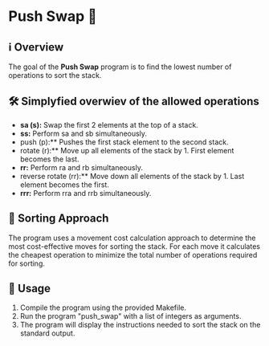 # Push Swap 🔄

## ℹ️ Overview

The goal of the **Push Swap** program is to find the lowest number of operations to sort the stack.

## 🛠️ Simplyfied overwiev of the allowed operations

- **sa (s):** Swap the first 2 elements at the top of a stack.
- **ss:** Perform sa and sb simultaneously.
- push (p):** Pushes the first stack element to the second stack.
- rotate (r):** Move up all elements of the stack by 1. First element becomes the last.
- **rr:** Perform ra and rb simultaneously.
- reverse rotate (rr):** Move down all elements of the stack by 1. Last element becomes the first.
- **rrr:** Perform rra and rrb simultaneously.

## 📝 Sorting Approach

The program uses a movement cost calculation approach to determine the most cost-effective moves for sorting the stack.
For each move it calculates the cheapest operation to minimize the total number of operations required for sorting.

## 🚀 Usage

1. Compile the program using the provided Makefile.
2. Run the program "push_swap" with a list of integers as arguments.
3. The program will display the instructions needed to sort the stack on the standard output.
